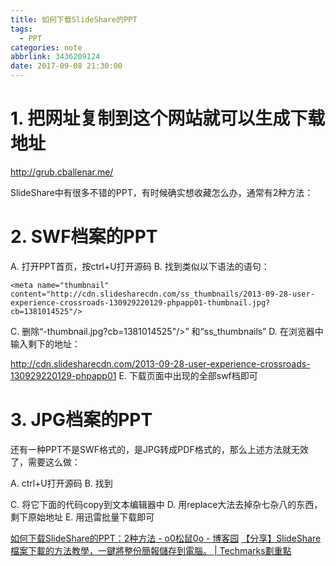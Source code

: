 ```yaml
---
title: 如何下载SlideShare的PPT
tags:
  - PPT
categories: note
abbrlink: 3436209124
date: 2017-09-08 21:30:00
---
```

<!-- toc -->
<!-- more -->
# 1. 把网址复制到这个网站就可以生成下载地址

http://grub.cballenar.me/


SlideShare中有很多不错的PPT，有时候确实想收藏怎么办，通常有2种方法：

# 2. SWF档案的PPT

A. 打开PPT首页，按ctrl+U打开源码
B. 找到类似以下语法的语句：

```
<meta name="thumbnail" content="http://cdn.slidesharecdn.com/ss_thumbnails/2013-09-28-user-experience-crossroads-130929220129-phpapp01-thumbnail.jpg?cb=1381014525"/>
```

C. 删除“-thumbnail.jpg?cb=1381014525"/>” 和“ss_thumbnails”
D. 在浏览器中输入剩下的地址：

http://cdn.slidesharecdn.com/2013-09-28-user-experience-crossroads-130929220129-phpapp01
E. 下载页面中出现的全部swf档即可

# 3. JPG档案的PPT

还有一种PPT不是SWF格式的，是JPG转成PDF格式的，那么上述方法就无效了，需要这么做：

A. ctrl+U打开源码
B. 找到

<div class="slide_container">

C. 将它下面的代码copy到文本编辑器中
D. 用replace大法去掉杂七杂八的东西，剩下原始地址
E. 用迅雷批量下载即可

[如何下载SlideShare的PPT：2种方法 - o0松鼠0o - 博客园](http://www.cnblogs.com/x5115x/p/4908577.html)
[【分享】SlideShare檔案下載的方法教學，一鍵將整份簡報儲存到電腦。 | Techmarks劃重點](https://www.techmarks.com/slideshare-downloader/#SlideGrubber)